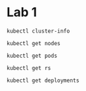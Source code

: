 # Lab 1

`kubectl cluster-info`


`kubectl get nodes`

`kubectl get pods`

`kubectl get rs`

`kubectl get deployments`
